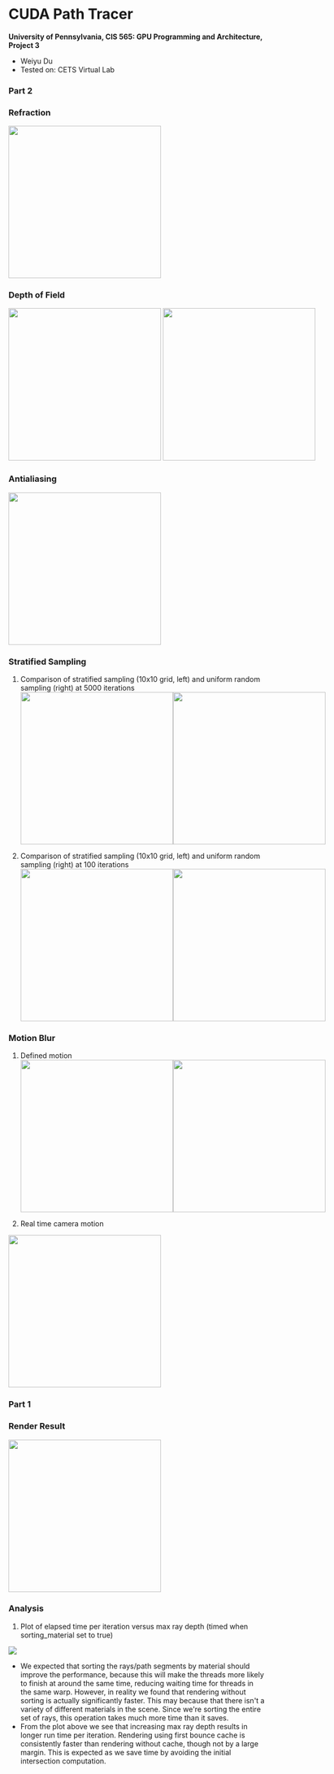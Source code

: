 CUDA Path Tracer
================

**University of Pennsylvania, CIS 565: GPU Programming and Architecture, Project 3**

* Weiyu Du
* Tested on: CETS Virtual Lab

### Part 2
### Refraction
<img src="https://github.com/WeiyuDu/Project3-CUDA-Path-Tracer/blob/master/img/refract.png" width=300/>

### Depth of Field
<nobr><img src="https://github.com/WeiyuDu/Project3-CUDA-Path-Tracer/blob/master/img/dof_close.png" width=300/>
<img src="https://github.com/WeiyuDu/Project3-CUDA-Path-Tracer/blob/master/img/dof_far.png" width=300/></nobr>

### Antialiasing
<img src="https://github.com/WeiyuDu/Project3-CUDA-Path-Tracer/blob/master/img/antialiasing.png" width=300/>

### Stratified Sampling
1) Comparison of stratified sampling (10x10 grid, left) and uniform random sampling (right) at 5000 iterations
<nobr><img src="https://github.com/WeiyuDu/Project3-CUDA-Path-Tracer/blob/master/img/strat_5000.png" width=300/><img src="https://github.com/WeiyuDu/Project3-CUDA-Path-Tracer/blob/master/img/ref_5000.png" width=300/></nobr>

2) Comparison of stratified sampling (10x10 grid, left) and uniform random sampling (right) at 100 iterations
<nobr><img src="https://github.com/WeiyuDu/Project3-CUDA-Path-Tracer/blob/master/img/strat_100iter_10x10.png" width=300/><img src="https://github.com/WeiyuDu/Project3-CUDA-Path-Tracer/blob/master/img/ref_100iter_10x10.png" width=300/></nobr>

### Motion Blur
1) Defined motion
<nobr><img src="https://github.com/WeiyuDu/Project3-CUDA-Path-Tracer/blob/master/img/defined_motion1.png" width=300/><img src="https://github.com/WeiyuDu/Project3-CUDA-Path-Tracer/blob/master/img/defined_motion2.png" width=300/></nobr>

2) Real time camera motion
<img src="https://github.com/WeiyuDu/Project3-CUDA-Path-Tracer/blob/master/img/real_time_motion.png" width=300/>

### Part 1
### Render Result
<img src="https://github.com/WeiyuDu/Project3-CUDA-Path-Tracer/blob/mid-project-submission/img/render_res.png" width=300/>

### Analysis
1) Plot of elapsed time per iteration versus max ray depth (timed when sorting_material set to true)
<img src="https://github.com/WeiyuDu/Project3-CUDA-Path-Tracer/blob/mid-project-submission/img/hw3_plot.png"/>

- We expected that sorting the rays/path segments by material should improve the performance, because this will make the threads more likely to finish at around the same time, reducing waiting time for threads in the same warp. However, in reality we found that rendering without sorting is actually significantly faster. This may because that there isn't a variety of different materials in the scene. Since we're sorting the entire set of rays, this operation takes much more time than it saves.
- From the plot above we see that increasing max ray depth results in longer run time per iteration. Rendering using first bounce cache is consistently faster than rendering without cache, though not by a large margin. This is expected as we save time by avoiding the initial intersection computation.
